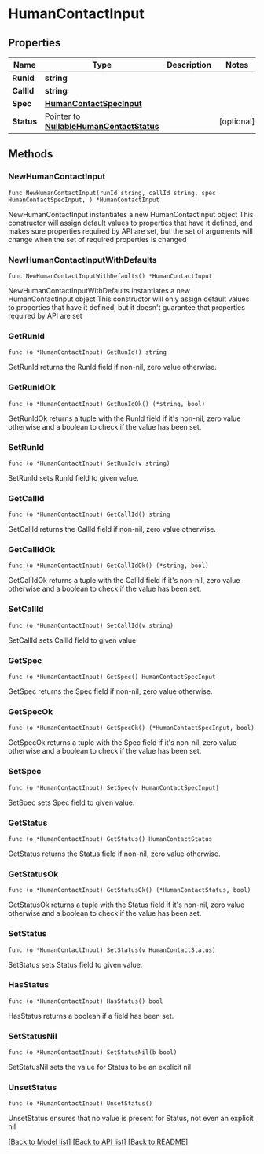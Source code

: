 # HumanContactInput

## Properties

Name | Type | Description | Notes
------------ | ------------- | ------------- | -------------
**RunId** | **string** |  | 
**CallId** | **string** |  | 
**Spec** | [**HumanContactSpecInput**](HumanContactSpecInput.md) |  | 
**Status** | Pointer to [**NullableHumanContactStatus**](HumanContactStatus.md) |  | [optional] 

## Methods

### NewHumanContactInput

`func NewHumanContactInput(runId string, callId string, spec HumanContactSpecInput, ) *HumanContactInput`

NewHumanContactInput instantiates a new HumanContactInput object
This constructor will assign default values to properties that have it defined,
and makes sure properties required by API are set, but the set of arguments
will change when the set of required properties is changed

### NewHumanContactInputWithDefaults

`func NewHumanContactInputWithDefaults() *HumanContactInput`

NewHumanContactInputWithDefaults instantiates a new HumanContactInput object
This constructor will only assign default values to properties that have it defined,
but it doesn't guarantee that properties required by API are set

### GetRunId

`func (o *HumanContactInput) GetRunId() string`

GetRunId returns the RunId field if non-nil, zero value otherwise.

### GetRunIdOk

`func (o *HumanContactInput) GetRunIdOk() (*string, bool)`

GetRunIdOk returns a tuple with the RunId field if it's non-nil, zero value otherwise
and a boolean to check if the value has been set.

### SetRunId

`func (o *HumanContactInput) SetRunId(v string)`

SetRunId sets RunId field to given value.


### GetCallId

`func (o *HumanContactInput) GetCallId() string`

GetCallId returns the CallId field if non-nil, zero value otherwise.

### GetCallIdOk

`func (o *HumanContactInput) GetCallIdOk() (*string, bool)`

GetCallIdOk returns a tuple with the CallId field if it's non-nil, zero value otherwise
and a boolean to check if the value has been set.

### SetCallId

`func (o *HumanContactInput) SetCallId(v string)`

SetCallId sets CallId field to given value.


### GetSpec

`func (o *HumanContactInput) GetSpec() HumanContactSpecInput`

GetSpec returns the Spec field if non-nil, zero value otherwise.

### GetSpecOk

`func (o *HumanContactInput) GetSpecOk() (*HumanContactSpecInput, bool)`

GetSpecOk returns a tuple with the Spec field if it's non-nil, zero value otherwise
and a boolean to check if the value has been set.

### SetSpec

`func (o *HumanContactInput) SetSpec(v HumanContactSpecInput)`

SetSpec sets Spec field to given value.


### GetStatus

`func (o *HumanContactInput) GetStatus() HumanContactStatus`

GetStatus returns the Status field if non-nil, zero value otherwise.

### GetStatusOk

`func (o *HumanContactInput) GetStatusOk() (*HumanContactStatus, bool)`

GetStatusOk returns a tuple with the Status field if it's non-nil, zero value otherwise
and a boolean to check if the value has been set.

### SetStatus

`func (o *HumanContactInput) SetStatus(v HumanContactStatus)`

SetStatus sets Status field to given value.

### HasStatus

`func (o *HumanContactInput) HasStatus() bool`

HasStatus returns a boolean if a field has been set.

### SetStatusNil

`func (o *HumanContactInput) SetStatusNil(b bool)`

 SetStatusNil sets the value for Status to be an explicit nil

### UnsetStatus
`func (o *HumanContactInput) UnsetStatus()`

UnsetStatus ensures that no value is present for Status, not even an explicit nil

[[Back to Model list]](../README.md#documentation-for-models) [[Back to API list]](../README.md#documentation-for-api-endpoints) [[Back to README]](../README.md)


